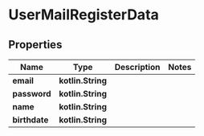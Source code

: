 
# UserMailRegisterData

## Properties
Name | Type | Description | Notes
------------ | ------------- | ------------- | -------------
**email** | **kotlin.String** |  | 
**password** | **kotlin.String** |  | 
**name** | **kotlin.String** |  | 
**birthdate** | **kotlin.String** |  | 



